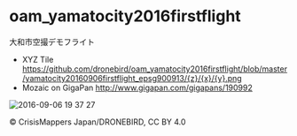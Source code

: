 # oam_yamatocity2016firstflight
大和市空撮デモフライト


- XYZ Tile <https://github.com/dronebird/oam_yamatocity2016firstflight/blob/master/yamatocity20160906firstflight_epsg900913/{z}/{x}/{y}.png>
- Mozaic on GigaPan <http://www.gigapan.com/gigapans/190992>

![2016-09-06 19 37 27](https://cloud.githubusercontent.com/assets/416977/18271601/ead3c48a-746d-11e6-8b3c-f2b00d5e4ed2.png)


© CrisisMappers Japan/DRONEBIRD, CC BY 4.0
